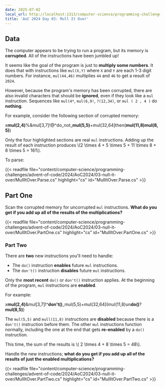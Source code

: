 ```yaml
---
date: 2025-07-02
local_url: http://localhost:1313/computer-science/programming-challenges/advent-of-code/2024/AoC2024/03-null-it-over/03-mull-it-over/
title: 'AoC 2024 Day 03: Mull It Over'
---
```


## Data

The computer appears to be trying to run a program, but its memory is
**corrupted**. All of the instructions have been jumbled up!

It seems like the goal of the program is just to **multiply some numbers**. It
does that with instructions like `mul(X,Y)` where `X` and `Y` are each 1-3
digit numbers. For instance, `mul(44,46)` multiplies `44` and `46` to get a
result of `2024`.

However, because the program's memory has been corrupted, there are also invalid
characters that should be **ignored**, even if they look like a `mul`
instruction. Sequences like `mul(4*`, `mul(6,9!`, `?(12,34)`, or `mul ( 2 , 4 )`
do **nothing**.

For example, consider the following section of corrupted memory:

x**mul(2,4)**%&mul[3,7]!@^do\_not\_**mul(5,5)**+mul(32,64]then(**mul(11,8)mul(8,5)**)

Only the four highlighted sections are real `mul` instructions. Adding up the
result of each instruction produces \\(2 \times 4 + 5 \times 5 + 11 \times 8 + 8
\times 5 = 161\\).

To parse:

{{< readfile
  file="content/computer-science/programming-challenges/advent-of-code/2024/AoC2024/03-null-it-over/MullItOver.Parse.cs"
  highlight="cs"
  id="MullItOver.Parse.cs" >}}

## Part One

Scan the corrupted memory for uncorrupted `mul` instructions. **What do you get
if you add up all of the results of the multiplications?**

{{< readfile
  file="content/computer-science/programming-challenges/advent-of-code/2024/AoC2024/03-null-it-over/MullItOver.PartOne.cs"
  highlight="cs"
  id="MullItOver.PartOne.cs" >}}

### Part Two

There are **two** new instructions you'll need to handle:

* The `do()` instruction **enables** future `mul` instructions.
* The `don't()` instruction **disables** future `mul` instructions.

Only the **most recent** `do()` or `don't()` instruction applies. At the
beginning of the program, `mul` instructions are **enabled**.

For example:

x**mul(2,4)**&mul[3,7]!^**don't()**_mul(5,5)+mul(32,64](mul(11,8)un**do()**?**mul(8,5)**)

The `mul(5,5)` and `mull(11,8)` instructions are **disabled** because there is a
`don't()` instruction before them. The other `mul` instructions function
normally, including the one at the end that gets **re-enabled** by a `do()`
instruction.

This time, the sum of the results is \\( 2 \times 4 + 8 \times 5 = 48\\).

Handle the new instructions; **what do you get if you add up all of the results
of just the enabled multiplications?**

{{< readfile
  file="content/computer-science/programming-challenges/advent-of-code/2024/AoC2024/03-null-it-over/MullItOver.PartTwo.cs"
  highlight="cs"
  id="MullItOver.PartTwo.cs" >}}
